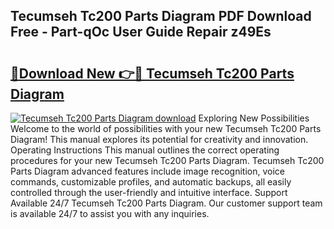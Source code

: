 ## Tecumseh Tc200 Parts Diagram PDF Download Free - Part-qOc User Guide Repair z49Es

# <h2><a href="http://dfhoc9l.blite.top/?on=Tecumseh+Tc200+Parts+Diagram">🔗Download New 👉🔴 Tecumseh Tc200 Parts Diagram</a></h2>

[![Tecumseh Tc200 Parts Diagram download](https://i.imgur.com/lujVjoI.png)](http://dfhoc9l.blite.top/?on=Tecumseh+Tc200+Parts+Diagram)
Exploring New Possibilities Welcome to the world of possibilities with your new Tecumseh Tc200 Parts Diagram! This manual explores its potential for creativity and innovation. Operating Instructions This manual outlines the correct operating procedures for your new Tecumseh Tc200 Parts Diagram. Tecumseh Tc200 Parts Diagram advanced features include image recognition, voice commands, customizable profiles, and automatic backups, all easily controlled through the user-friendly and intuitive interface. Support Available 24/7 Tecumseh Tc200 Parts Diagram. Our customer support team is available 24/7 to assist you with any inquiries.
